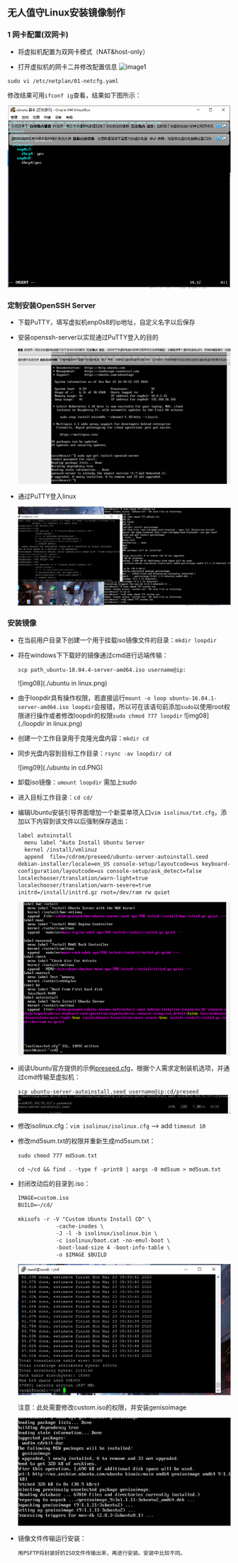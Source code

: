 ## 无人值守Linux安装镜像制作

### 1 网卡配置(双网卡)

- 将虚拟机配置为双网卡模式（NAT&host-only）



- 打开虚拟机的网卡二并修改配置信息
![image1](./net.png 'ok')

```
sudo vi /etc/netplan/01-netcfg.yaml
```


修改结果可用`ifconf ig`查看，结果如下图所示：

![image2](./2net.png 'ok')

### 定制安装OpenSSH Server

- 下载PuTTY，填写虚拟机enp0s8的ip地址，自定义名字以后保存


- 安装openssh-server以实现通过PuTTY登入的目的

  ![image3](./openssh.png 'ok')

- 通过PuTTY登入linux

  ![image4](./login.png 'ok')

### 安装镜像

- 在当前用户目录下创建一个用于挂载iso镜像文件的目录：`mkdir loopdir`

- 将在windows下下载好的镜像通过cmd进行远端传输：

  `scp path_ubuntu-18.04.4-server-amd64.iso username@ip:`

  ![img08](./ubuntu in linux.png)

- 由于loopdir具有操作权限，若直接运行`mount -o loop ubuntu-16.04.1-server-amd64.iso loopdir`会报错，所以可在该语句前添加`sudo`以使用root权限进行操作或者修改loopdir的权限`sudo chmod 777 loopdir`
  ![img08](./loopdir in linux.png)
- 创建一个工作目录用于克隆光盘内容：`mkdir cd`

- 同步光盘内容到目标工作目录：`rsync -av loopdir/ cd`

  ![img09](./ubuntu in cd.PNG)

- 卸载iso镜像：`umount loopdir` 需加上sudo

- 进入目标工作目录：`cd cd/`

- 编辑Ubuntu安装引导界面增加一个新菜单项入口`vim isolinux/txt.cfg`，添加以下内容到该文件以后强制保存退出：

  ```
  label autoinstall
    menu label ^Auto Install Ubuntu Server
    kernel /install/vmlinuz
    append  file=/cdrom/preseed/ubuntu-server-autoinstall.seed debian-installer/locale=en_US console-setup/layoutcode=us keyboard-configuration/layoutcode=us console-setup/ask_detect=false localechooser/translation/warn-light=true localechooser/translation/warn-severe=true initrd=/install/initrd.gz root=/dev/ram rw quiet
  ```
  ![img09](./cfg.PNG)
- 阅读Ubuntu官方提供的示例[preseed.cfg](https://help.ubuntu.com/lts/installation-guide/example-preseed.txt)，根据个人需求定制装机选项，并通过cmd传输至虚拟机：

  `scp ubuntu-server-autoinstall.seed username@ip:cd/preseed`
  ![img09](./PRESEED.PNG)

- 修改isolinux.cfg：`vim isolinux/isolinux.cfg`  -->  add `timeout 10`

- 修改md5sum.txt的权限并重新生成md5sum.txt：

  `sudo chmod 777 md5sum.txt`

  `cd ~/cd && find . -type f -print0 | xargs -0 md5sum > md5sum.txt`

- 封闭改动后的目录到.iso：

  ```
  IMAGE=custom.iso
  BUILD=~/cd/
  
  mkisofs -r -V "Custom Ubuntu Install CD" \
              -cache-inodes \
              -J -l -b isolinux/isolinux.bin \
              -c isolinux/boot.cat -no-emul-boot \
              -boot-load-size 4 -boot-info-table \
              -o $IMAGE $BUILD
  ```

  ![img10](./customISO.PNG)

  注意：此处需要修改custom.iso的权限，并安装genisoimage

  ![image11](./precustomISO.PNG)
- 镜像文件传输运行安装：

  ```
  用PSFTP将封装好的ISO文件传输出来，再进行安装。安装中比较不同。
